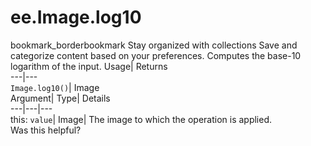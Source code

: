  
#  ee.Image.log10 
bookmark_borderbookmark Stay organized with collections  Save and categorize content based on your preferences.
Computes the base-10 logarithm of the input. 
Usage| Returns  
---|---  
`Image.log10()`| Image  
Argument| Type| Details  
---|---|---  
this: `value`| Image| The image to which the operation is applied.  
Was this helpful?
